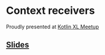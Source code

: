 # Context receivers

Proudly presented at [Kotlin XL Meetup](https://kotlin.nl/events/kotlin-meetup-xl-in-hilversum/)

## [Slides](http://serras.github.io/kotlin-xl-ctx/slides)